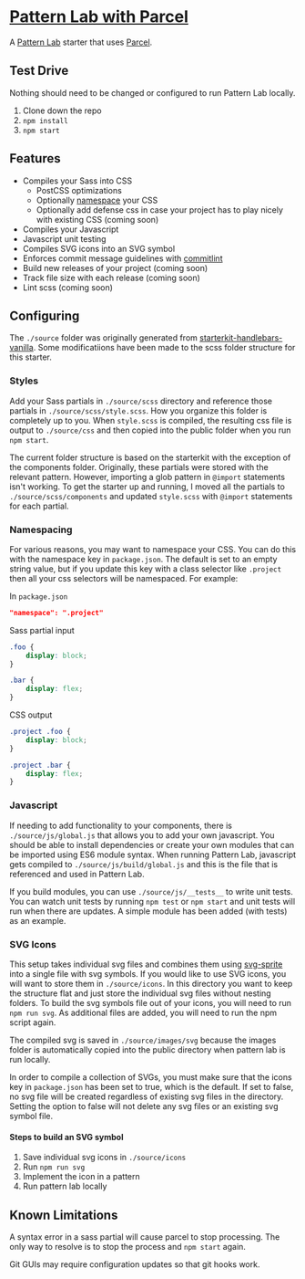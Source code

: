 # [Pattern Lab with Parcel](https://github.com/webtoast/patternlab-parcel)

A [Pattern Lab](https://patternlab.io) starter that uses [Parcel](https://parceljs.org).

## Test Drive

Nothing should need to be changed or configured to run Pattern Lab locally.

1. Clone down the repo
2. `npm install`
3. `npm start`

## Features

* Compiles your Sass into CSS
  * PostCSS optimizations
  * Optionally [namespace](#namespacing) your CSS
  * Optionally add defense css in case your project has to play nicely with existing CSS (coming soon)
* Compiles your Javascript
* Javascript unit testing
* Compiles SVG icons into an SVG symbol
* Enforces commit message guidelines with [commitlint](https://commitlint.js.org/#/)
* Build new releases of your project (coming soon)
* Track file size with each release (coming soon)
* Lint scss (coming soon)

## Configuring

The `./source` folder was originally generated from [starterkit-handlebars-vanilla](https://github.com/pattern-lab/starterkit-handlebars-vanilla). Some modificatiions have been made to the scss folder structure for this starter.

### Styles

Add your Sass partials in `./source/scss` directory and reference those partials in `./source/scss/style.scss`. How you organize this folder is completely up to you. When `style.scss` is compiled, the resulting css file is output to `./source/css` and then copied into the public folder when you run `npm start`.

The current folder structure is based on the starterkit with the exception of the components folder. Originally, these partials were stored with the relevant pattern. However, importing a glob pattern in `@import` statements isn't working. To get the starter up and running, I moved all the partials to `./source/scss/components` and updated `style.scss` with `@import` statements for each partial.

### Namespacing

For various reasons, you may want to namespace your CSS. You can do this with the namespace key in `package.json`. The default is set to an empty string value, but if you update this key with a class selector like `.project` then all your css selectors will be namespaced. For example:

In `package.json`
```json
"namespace": ".project"
```

Sass partial input
```css
.foo {
    display: block;
}

.bar {
    display: flex;
}
```

CSS output
```css
.project .foo {
    display: block;
}

.project .bar {
    display: flex;
}
```

### Javascript

If needing to add functionality to your components, there is `./source/js/global.js` that allows you to add your own javascript. You should be able to install dependencies or create your own modules that can be imported using ES6 module syntax. When running Pattern Lab, javascript gets compiled to `./source/js/build/global.js` and this is the file that is referenced and used in Pattern Lab.

If you build modules, you can use `./source/js/__tests__` to write unit tests. You can watch unit tests by running `npm test` or `npm start` and unit tests will run when there are updates. A simple module has been added (with tests) as an example.

### SVG Icons

This setup takes individual svg files and combines them using [svg-sprite](https://github.com/svg-sprite/svg-sprite) into a single file with svg symbols. If you would like to use SVG icons, you will want to store them in `./source/icons`. In this directory you want to keep the structure flat and just store the individual svg files without nesting folders. To build the svg symbols file out of your icons, you will need to run `npm run svg`. As additional files are added, you will need to run the npm script again.

The compiled svg is saved in `./source/images/svg` because the images folder is automatically copied into the public directory when pattern lab is run locally.

In order to compile a collection of SVGs, you must make sure that the icons key in `package.json` has been set to true, which is the default. If set to false, no svg file will be created regardless of existing svg files in the directory. Setting the option to false will not delete any svg files or an existing svg symbol file.

#### Steps to build an SVG symbol

1. Save individual svg icons in `./source/icons`
2. Run `npm run svg`
3. Implement the icon in a pattern
4. Run pattern lab locally

## Known Limitations

A syntax error in a sass partial will cause parcel to stop processing. The only way to resolve is to stop the process and `npm start` again.

Git GUIs may require configuration updates so that git hooks work.
